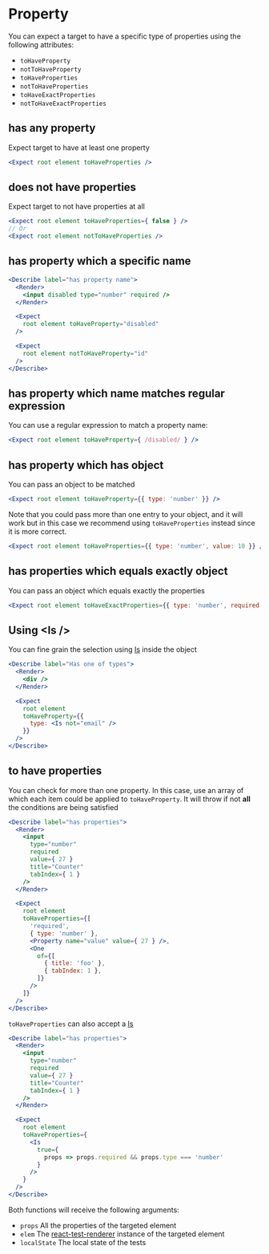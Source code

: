 Property
====

You can expect a target to have a specific type of properties using the following attributes:

- `toHaveProperty`
- `notToHaveProperty`
- `toHaveProperties`
- `notToHaveProperties`
- `toHaveExactProperties`
- `notToHaveExactProperties`

## has any property

Expect target to have at least one property

```jsx
<Expect root element toHaveProperties />
```

## does not have properties

Expect target to not have properties at all

```jsx
<Expect root element toHaveProperties={ false } />
// Or
<Expect root element notToHaveProperties />
```

## has property which a specific name

```jsx
<Describe label="has property name">
  <Render>
    <input disabled type="number" required />
  </Render>

  <Expect
    root element toHaveProperty="disabled"
  />

  <Expect
    root element notToHaveProperty="id"
  />
</Describe>
```

## has property which name matches regular expression

You can use a regular expression to match a property name:

```jsx
<Expect root element toHaveProperty={ /disabled/ } />
```

## has property which has object

You can pass an object to be matched

```jsx
<Expect root element toHaveProperty={{ type: 'number' }} />
```

Note that you could pass more than one entry to your object, and it will work but in this case we recommend using `toHaveProperties` instead since it is more correct.

```jsx
<Expect root element toHaveProperties={{ type: 'number', value: 10 }} />
```

## has properties which equals exactly object

You can pass an object which equals exactly the properties

```jsx
<Expect root element toHaveExactProperties={{ type: 'number', required: true, disabled: true }} />
```

## Using &lt;Is />

You can fine grain the selection using [Is](components/Is) inside the object

```jsx
<Describe label="Has one of types">
  <Render>
    <div />
  </Render>

  <Expect
    root element
    toHaveProperty={{
      type: <Is not="email" />
    }}
  />
</Describe>
```

## to have properties

You can check for more than one property. In this case, use an array of which each item could be applied to `toHaveProperty`. It will throw if not **all** the conditions are being satisfied

```jsx
<Describe label="has properties">
  <Render>
    <input
      type="number"
      required
      value={ 27 }
      title="Counter"
      tabIndex={ 1 }
    />
  </Render>

  <Expect
    root element
    toHaveProperties={[
      'required',
      { type: 'number' },
      <Property name="value" value={ 27 } />,
      <One
        of={[
          { title: 'foo' },
          { tabIndex: 1 },
        ]}
      />
    ]}
  />
</Describe>
```

`toHaveProperties` can also accept a [Is](components/Is)

```jsx
<Describe label="has properties">
  <Render>
    <input
      type="number"
      required
      value={ 27 }
      title="Counter"
      tabIndex={ 1 }
    />
  </Render>

  <Expect
    root element
    toHaveProperties={
      <Is
        true={
          props => props.required && props.type === 'number'
        }
      />
    }
  />
</Describe>
```

Both functions will receive the following arguments:

- `props` All the properties of the targeted element
- `elem` The [react-test-renderer](https://reactjs.org/docs/test-renderer.html) instance of the targeted element
- `localState` The local state of the tests
